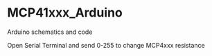 # MCP41xxx_Arduino
Arduino schematics and code

Open Serial Terminal and send 0-255 to change MCP4xxx resistance
